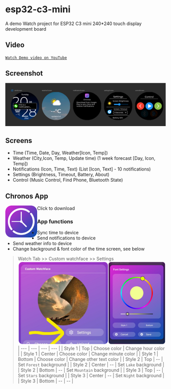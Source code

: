# esp32-c3-mini
A demo Watch project for ESP32 C3 mini 240*240 touch display development board

## Video

[`Watch Demo video on YouTube`](https://youtu.be/u96OkjxC0Ro)

## Screenshot

![screens](c3-screens.png?raw=true "screens")

## Screens
 - Time (Time, Date, Day, Weather[Icon, Temp])
 - Weather (City,Icon, Temp, Update time) (1 week forecast [Day, Icon, Temp])
 - Notifications (Icon, Time, Text) (List [Icon, Text] - 10 notifications)
 - Settings (Brightness, Timeout, Battery, About)
 - Control (Music Control, Find Phone, Bluetooth State)

## Chronos App
Click to download
[<img src="chronos.png?raw=true" width=100 align=left>](https://fbiego.com/chronos/app?id=c3-mini)

### App functions
- Sync time to device
- Send notifications to device
- Send weather info to device
- Change background & font color of the time screen, see below

> Watch Tab >> Custom watchface >> Settings 
![config](config.png?raw=true "config")
| --- | --- | --- | --- | 
| Style 1 | Top | Choose color | Change hour color | 
| Style 1 | Center | Choose color | Change minute color | 
| Style 1 | Bottom | Choose color | Change other text color | 
| Style 2 | Top | -- | Set `Forest` background | 
| Style 2 | Center | -- | Set `Lake` background | 
| Style 2 | Bottom | -- | Set `Mountain` background | 
| Style 3 | Top | -- | Set `Stars` background | 
| Style 3 | Center | -- | Set `Night` background | 
| Style 3 | Bottom | -- | -- | 
